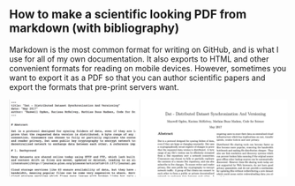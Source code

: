 ## How to make a scientific looking PDF from markdown (with bibliography)

Markdown is the most common format for writing on GitHub, and is what I use for all of my own documentation. It also exports to HTML and other convenient formats for reading on mobile devices. However, sometimes you want to export it as a PDF so that you can author scientific papers and export the formats that pre-print servers want.

![markdown example](markdown.png)